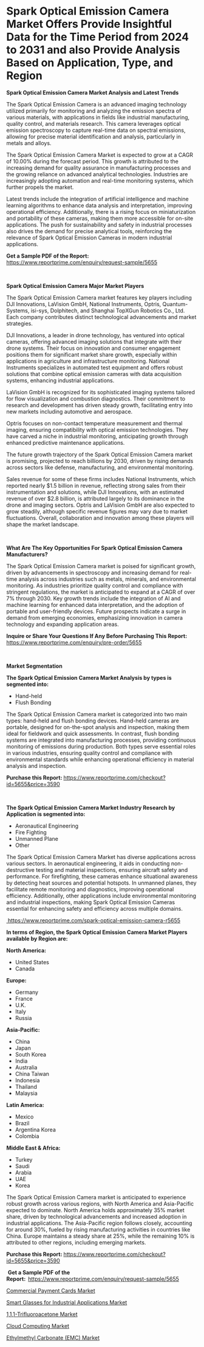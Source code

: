 <p><h1>Spark Optical Emission Camera Market Offers Provide Insightful Data for the Time Period from 2024 to 2031 and also Provide Analysis Based on Application, Type, and Region</h1></p><p><strong>Spark Optical Emission Camera Market Analysis and Latest Trends</strong></p>
<p><p>The Spark Optical Emission Camera is an advanced imaging technology utilized primarily for monitoring and analyzing the emission spectra of various materials, with applications in fields like industrial manufacturing, quality control, and materials research. This camera leverages optical emission spectroscopy to capture real-time data on spectral emissions, allowing for precise material identification and analysis, particularly in metals and alloys.</p><p>The Spark Optical Emission Camera Market is expected to grow at a CAGR of 10.00% during the forecast period. This growth is attributed to the increasing demand for quality assurance in manufacturing processes and the growing reliance on advanced analytical technologies. Industries are increasingly adopting automation and real-time monitoring systems, which further propels the market.</p><p>Latest trends include the integration of artificial intelligence and machine learning algorithms to enhance data analysis and interpretation, improving operational efficiency. Additionally, there is a rising focus on miniaturization and portability of these cameras, making them more accessible for on-site applications. The push for sustainability and safety in industrial processes also drives the demand for precise analytical tools, reinforcing the relevance of Spark Optical Emission Cameras in modern industrial applications.</p></p>
<p><strong>Get a Sample PDF of the Report:&nbsp;</strong> <a href="https://www.reportprime.com/enquiry/request-sample/5655">https://www.reportprime.com/enquiry/request-sample/5655</a></p>
<p>&nbsp;</p>
<p><strong>Spark Optical Emission Camera Major Market Players</strong></p>
<p><p>The Spark Optical Emission Camera market features key players including DJI Innovations, LaVision GmbH, National Instruments, Optris, Quantum-Systems, isi-sys, Dolphitech, and Shanghai TopXGun Robotics Co., Ltd. Each company contributes distinct technological advancements and market strategies.</p><p>DJI Innovations, a leader in drone technology, has ventured into optical cameras, offering advanced imaging solutions that integrate with their drone systems. Their focus on innovation and consumer engagement positions them for significant market share growth, especially within applications in agriculture and infrastructure monitoring. National Instruments specializes in automated test equipment and offers robust solutions that combine optical emission cameras with data acquisition systems, enhancing industrial applications.</p><p>LaVision GmbH is recognized for its sophisticated imaging systems tailored for flow visualization and combustion diagnostics. Their commitment to research and development has driven steady growth, facilitating entry into new markets including automotive and aerospace.</p><p>Optris focuses on non-contact temperature measurement and thermal imaging, ensuring compatibility with optical emission technologies. They have carved a niche in industrial monitoring, anticipating growth through enhanced predictive maintenance applications.</p><p>The future growth trajectory of the Spark Optical Emission Camera market is promising, projected to reach billions by 2030, driven by rising demands across sectors like defense, manufacturing, and environmental monitoring.</p><p>Sales revenue for some of these firms includes National Instruments, which reported nearly $1.5 billion in revenue, reflecting strong sales from their instrumentation and solutions, while DJI Innovations, with an estimated revenue of over $2.8 billion, is attributed largely to its dominance in the drone and imaging sectors. Optris and LaVision GmbH are also expected to grow steadily, although specific revenue figures may vary due to market fluctuations. Overall, collaboration and innovation among these players will shape the market landscape.</p></p>
<p>&nbsp;</p>
<p><strong>What Are The Key Opportunities For Spark Optical Emission Camera Manufacturers?</strong></p>
<p><p>The Spark Optical Emission Camera market is poised for significant growth, driven by advancements in spectroscopy and increasing demand for real-time analysis across industries such as metals, minerals, and environmental monitoring. As industries prioritize quality control and compliance with stringent regulations, the market is anticipated to expand at a CAGR of over 7% through 2030. Key growth trends include the integration of AI and machine learning for enhanced data interpretation, and the adoption of portable and user-friendly devices. Future prospects indicate a surge in demand from emerging economies, emphasizing innovation in camera technology and expanding application areas.</p></p>
<p><strong>Inquire or Share Your Questions If Any Before Purchasing This Report:</strong> <a href="https://www.reportprime.com/enquiry/pre-order/5655">https://www.reportprime.com/enquiry/pre-order/5655</a></p>
<p>&nbsp;</p>
<p><strong>Market Segmentation</strong></p>
<p><strong>The Spark Optical Emission Camera Market Analysis by types is segmented into:</strong></p>
<p><ul><li>Hand-held</li><li>Flush Bonding</li></ul></p>
<p><p>The Spark Optical Emission Camera market is categorized into two main types: hand-held and flush bonding devices. Hand-held cameras are portable, designed for on-the-spot analysis and inspection, making them ideal for fieldwork and quick assessments. In contrast, flush bonding systems are integrated into manufacturing processes, providing continuous monitoring of emissions during production. Both types serve essential roles in various industries, ensuring quality control and compliance with environmental standards while enhancing operational efficiency in material analysis and inspection.</p></p>
<p><strong>Purchase this Report:&nbsp;</strong><a href="https://www.reportprime.com/checkout?id=5655&price=3590">https://www.reportprime.com/checkout?id=5655&price=3590</a></p>
<p>&nbsp;</p>
<p><strong>The Spark Optical Emission Camera Market Industry Research by Application is segmented into:</strong></p>
<p><ul><li>Aeronautical Engineering</li><li>Fire Fighting</li><li>Unmanned Plane</li><li>Other</li></ul></p>
<p><p>The Spark Optical Emission Camera Market has diverse applications across various sectors. In aeronautical engineering, it aids in conducting non-destructive testing and material inspections, ensuring aircraft safety and performance. For firefighting, these cameras enhance situational awareness by detecting heat sources and potential hotspots. In unmanned planes, they facilitate remote monitoring and diagnostics, improving operational efficiency. Additionally, other applications include environmental monitoring and industrial inspections, making Spark Optical Emission Cameras essential for enhancing safety and efficiency across multiple domains.</p></p>
<p><a href="https://www.reportprime.com/spark-optical-emission-camera-r5655">&nbsp;https://www.reportprime.com/spark-optical-emission-camera-r5655</a></p>
<p><strong>In terms of Region, the Spark Optical Emission Camera Market Players available by Region are:</strong></p>
<p>
    <p> <strong> North America: </strong>
        <ul>
            <li>United States</li>
            <li>Canada</li>
        </ul>
        </p> 
    <p> <strong> Europe: </strong>
        <ul>
            <li>Germany</li>
            <li>France</li>
            <li>U.K.</li>
            <li>Italy</li>
            <li>Russia</li>
        </ul>
        </p> 
    <p> <strong> Asia-Pacific: </strong>
        <ul>
            <li>China</li>
            <li>Japan</li>
            <li>South Korea</li>
            <li>India</li>
            <li>Australia</li>
            <li>China Taiwan</li>
            <li>Indonesia</li>
            <li>Thailand</li>
            <li>Malaysia</li>
        </ul>
        </p> 
    <p> <strong> Latin America: </strong>
        <ul>
            <li>Mexico</li>
            <li>Brazil</li>
            <li>Argentina Korea</li>
            <li>Colombia</li>
        </ul>
        </p> 
    <p> <strong> Middle East & Africa: </strong>
        <ul>
            <li>Turkey</li>
            <li>Saudi</li>
            <li>Arabia</li>
            <li>UAE</li>
            <li>Korea</li>
        </ul>
    </p>
    </p>
<p><p>The Spark Optical Emission Camera market is anticipated to experience robust growth across various regions, with North America and Asia-Pacific expected to dominate. North America holds approximately 35% market share, driven by technological advancements and increased adoption in industrial applications. The Asia-Pacific region follows closely, accounting for around 30%, fueled by rising manufacturing activities in countries like China. Europe maintains a steady share at 25%, while the remaining 10% is attributed to other regions, including emerging markets.</p></p>
<p><strong>Purchase this Report: </strong><a href="https://www.reportprime.com/checkout?id=5655&price=3590">https://www.reportprime.com/checkout?id=5655&price=3590</a></p>
<p>&nbsp;<strong>Get a Sample PDF of the Report:&nbsp;&nbsp;</strong><a href="https://www.reportprime.com/enquiry/request-sample/5655">https://www.reportprime.com/enquiry/request-sample/5655</a></p>
<p><strong></strong></p>
<p><p><a href="https://www.linkedin.com/pulse/market-dynamics-future-trends-global-commercial-payment-cards-cvtof?trackingId=cfKBWPV0RQK%2B9Cl8GsSukQ%3D%3D">Commercial Payment Cards Market</a></p><p><a href="https://github.com/AfsanaMia652/Market-Research-Report-List-1/blob/main/smart-glasses-for-industrial-applications-market.md">Smart Glasses for Industrial Applications Market</a></p><p><a href="https://issuu.com/reportprime-2/docs/111-trifluoroacetone-market-size-20_8162a8439a6805">1,1,1-Trifluoroacetone Market</a></p><p><a href="https://www.linkedin.com/pulse/cloud-computing-market-share-analysis-growth-trends-forecasts-yoouf?trackingId=rwX%2FZlsLRYCpEe7lKTbIMA%3D%3D">Cloud Computing Market</a></p><p><a href="https://issuu.com/reportprime-2/docs/ethylmethyl-carbonate-emc-market-si_3bf11a255b1eb7">Ethylmethyl Carbonate (EMC) Market</a></p></p>